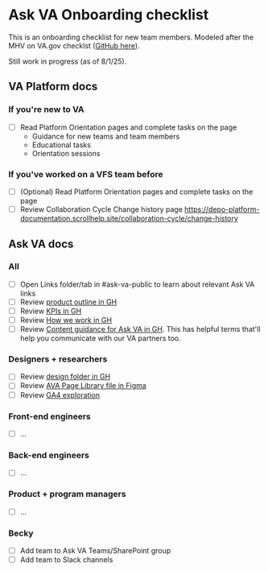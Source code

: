 # Ask VA Onboarding checklist
This is an onboarding checklist for new team members. Modeled after the MHV on VA.gov checklst ([GitHub here](https://github.com/department-of-veterans-affairs/va.gov-team/blob/master/teams/health-products/health-portal/templates/orientation-template.md)).

Still work in progress (as of 8/1/25). 

## VA Platform docs
### If you're new to VA
- [ ] Read Platform Orientation pages and complete tasks on the page
   - Guidance for new teams and team members
   - Educational tasks
   - Orientation sessions

### If you've worked on a VFS team before
- [ ] (Optional) Read Platform Orientation pages and complete tasks on the page
- [ ] Review Collaboration Cycle Change history page https://depo-platform-documentation.scrollhelp.site/collaboration-cycle/change-history

## Ask VA docs

### All
- [ ] Open Links folder/tab in #ask-va-public to learn about relevant Ask VA links
- [ ] Review [product outline in GH](https://github.com/department-of-veterans-affairs/va.gov-team/blob/master/products/ask-va/product/Product%20outline.md)
- [ ] Review [KPIs in GH](https://github.com/department-of-veterans-affairs/va.gov-team/blob/master/products/ask-va/product/KPIs.md)
- [ ] Review [How we work in GH](https://github.com/department-of-veterans-affairs/va.gov-team/blob/master/products/ask-va/onboarding/How%20we%20work.md)
- [ ] Review [Content guidance for Ask VA in GH](https://github.com/department-of-veterans-affairs/va.gov-team/blob/master/products/ask-va/design/Fields,%20options%20and%20labels/Content%20guidance%20for%20Ask%20VA.md). This has helpful terms that'll help you communicate with our VA partners too.

### Designers + researchers
- [ ] Review [design folder in GH](https://github.com/department-of-veterans-affairs/va.gov-team/tree/master/products/ask-va/design)
- [ ] Review [AVA Page Library file in Figma](https://www.figma.com/design/aQ6JsjD4pvMxSVPAZHllMX/AVA-Page-Library?node-id=5691-50974)
- [ ] Review [GA4 exploration](https://analytics.google.com/analytics/web/#/analysis/p419143770/edit/hQrn2ZlVRFGs0p-tT9Mgwg)

### Front-end engineers
- [ ] …

### Back-end engineers
- [ ] …

### Product + program managers
- [ ] …

### Becky
- [ ] Add team to Ask VA Teams/SharePoint group
- [ ] Add team to Slack channels
